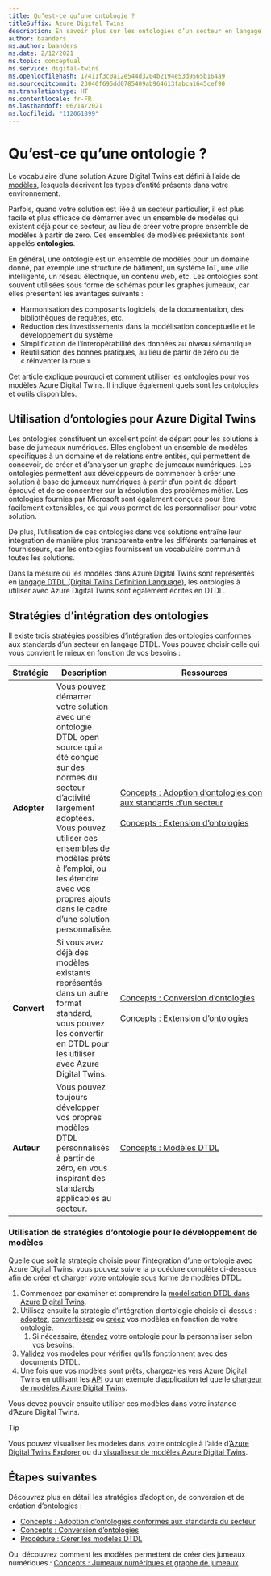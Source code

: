 ```yaml
---
title: Qu’est-ce qu’une ontologie ?
titleSuffix: Azure Digital Twins
description: En savoir plus sur les ontologies d’un secteur en langage DTDL à des fins de modélisation dans un domaine particulier
author: baanders
ms.author: baanders
ms.date: 2/12/2021
ms.topic: conceptual
ms.service: digital-twins
ms.openlocfilehash: 17411f3c0a12e544d3204b2194e53d9565b164a9
ms.sourcegitcommit: 23040f695dd0785409ab964613fabca1645cef90
ms.translationtype: HT
ms.contentlocale: fr-FR
ms.lasthandoff: 06/14/2021
ms.locfileid: "112061899"
---
```

# <a name="what-is-an-ontology"></a>Qu’est-ce qu’une ontologie ? 

Le vocabulaire d’une solution Azure Digital Twins est défini à l’aide de [modèles](concepts-models.md), lesquels décrivent les types d’entité présents dans votre environnement.

Parfois, quand votre solution est liée à un secteur particulier, il est plus facile et plus efficace de démarrer avec un ensemble de modèles qui existent déjà pour ce secteur, au lieu de créer votre propre ensemble de modèles à partir de zéro. Ces ensembles de modèles préexistants sont appelés **ontologies**. 

En général, une ontologie est un ensemble de modèles pour un domaine donné, par exemple une structure de bâtiment, un système IoT, une ville intelligente, un réseau électrique, un contenu web, etc. Les ontologies sont souvent utilisées sous forme de schémas pour les graphes jumeaux, car elles présentent les avantages suivants :
* Harmonisation des composants logiciels, de la documentation, des bibliothèques de requêtes, etc.
* Réduction des investissements dans la modélisation conceptuelle et le développement du système
* Simplification de l’interopérabilité des données au niveau sémantique
* Réutilisation des bonnes pratiques, au lieu de partir de zéro ou de « réinventer la roue »

Cet article explique pourquoi et comment utiliser les ontologies pour vos modèles Azure Digital Twins. Il indique également quels sont les ontologies et outils disponibles.

## <a name="using-ontologies-for-azure-digital-twins"></a>Utilisation d’ontologies pour Azure Digital Twins

Les ontologies constituent un excellent point de départ pour les solutions à base de jumeaux numériques. Elles englobent un ensemble de modèles spécifiques à un domaine et de relations entre entités, qui permettent de concevoir, de créer et d’analyser un graphe de jumeaux numériques. Les ontologies permettent aux développeurs de commencer à créer une solution à base de jumeaux numériques à partir d’un point de départ éprouvé et de se concentrer sur la résolution des problèmes métier. Les ontologies fournies par Microsoft sont également conçues pour être facilement extensibles, ce qui vous permet de les personnaliser pour votre solution. 

De plus, l’utilisation de ces ontologies dans vos solutions entraîne leur intégration de manière plus transparente entre les différents partenaires et fournisseurs, car les ontologies fournissent un vocabulaire commun à toutes les solutions.

Dans la mesure où les modèles dans Azure Digital Twins sont représentés en [langage DTDL (Digital Twins Definition Language)](https://github.com/Azure/opendigitaltwins-dtdl/blob/master/DTDL/v2/dtdlv2.md), les ontologies à utiliser avec Azure Digital Twins sont également écrites en DTDL. 

## <a name="strategies-for-integrating-ontologies"></a>Stratégies d’intégration des ontologies

Il existe trois stratégies possibles d’intégration des ontologies conformes aux standards d’un secteur en langage DTDL. Vous pouvez choisir celle qui vous convient le mieux en fonction de vos besoins :

| Stratégie | Description | Ressources |
| --- | --- | --- |
| **Adopter** | Vous pouvez démarrer votre solution avec une ontologie DTDL open source qui a été conçue sur des normes du secteur d’activité largement adoptées. Vous pouvez utiliser ces ensembles de modèles prêts à l’emploi, ou les étendre avec vos propres ajouts dans le cadre d’une solution personnalisée. | [Concepts :&nbsp;Adoption&nbsp;d’ontologies&nbsp;conformes aux standards d’un secteur](concepts-ontologies-adopt.md)<br><br>[Concepts :&nbsp;Extension&nbsp;d’ontologies](concepts-ontologies-extend.md) |
| **Convert** | Si vous avez déjà des modèles existants représentés dans un autre format standard, vous pouvez les convertir en DTDL pour les utiliser avec Azure Digital Twins. | [Concepts :&nbsp;Conversion&nbsp;d’ontologies](concepts-ontologies-convert.md)<br><br>[Concepts :&nbsp;Extension&nbsp;d’ontologies](concepts-ontologies-extend.md) |
| **Auteur** | Vous pouvez toujours développer vos propres modèles DTDL personnalisés à partir de zéro, en vous inspirant des standards applicables au secteur. | [Concepts : Modèles DTDL](concepts-models.md) |

### <a name="using-ontology-strategies-in-a-model-development-path"></a>Utilisation de stratégies d’ontologie pour le développement de modèles

Quelle que soit la stratégie choisie pour l’intégration d’une ontologie avec Azure Digital Twins, vous pouvez suivre la procédure complète ci-dessous afin de créer et charger votre ontologie sous forme de modèles DTDL.

1. Commencez par examiner et comprendre la [modélisation DTDL dans Azure Digital Twins](concepts-models.md).
1. Utilisez ensuite la stratégie d’intégration d’ontologie choisie ci-dessus : [adoptez](concepts-ontologies-adopt.md), [convertissez](concepts-ontologies-convert.md) ou [créez](concepts-models.md) vos modèles en fonction de votre ontologie.
    1. Si nécessaire, [étendez](concepts-ontologies-extend.md) votre ontologie pour la personnaliser selon vos besoins.
1. [Validez](how-to-parse-models.md) vos modèles pour vérifier qu’ils fonctionnent avec des documents DTDL.
1. Une fois que vos modèles sont prêts, chargez-les vers Azure Digital Twins en utilisant les [API](how-to-manage-model.md#upload-models) ou un exemple d’application tel que le [chargeur de modèles Azure Digital Twins](https://github.com/Azure/opendigitaltwins-tools/tree/master/ADTTools#uploadmodels).

Vous devez pouvoir ensuite utiliser ces modèles dans votre instance d’Azure Digital Twins. 

>[!TIP]
> Vous pouvez visualiser les modèles dans votre ontologie à l’aide d’[Azure Digital Twins Explorer](concepts-azure-digital-twins-explorer.md) ou du [visualiseur de modèles Azure Digital Twins](https://github.com/Azure/opendigitaltwins-building-tools/tree/master/AdtModelVisualizer).

## <a name="next-steps"></a>Étapes suivantes

Découvrez plus en détail les stratégies d’adoption, de conversion et de création d’ontologies :
* [Concepts : Adoption d’ontologies conformes aux standards du secteur](concepts-ontologies-adopt.md)
* [Concepts : Conversion d’ontologies](concepts-ontologies-convert.md)
* [Procédure : Gérer les modèles DTDL](how-to-manage-model.md)

Ou, découvrez comment les modèles permettent de créer des jumeaux numériques : [Concepts : Jumeaux numériques et graphe de jumeaux](concepts-twins-graph.md).
